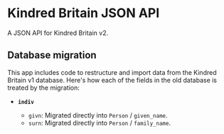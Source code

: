 # Kindred Britain JSON API

A JSON API for Kindred Britain v2.

## Database migration

This app includes code to restructure and import data from the Kindred Britain v1 database. Here's how each of the fields in the old database is treated by the migration:

- **`indiv`**

  - `givn`: Migrated directly into `Person` / `given_name`.
  - `surn`: Migrated directly into `Person` / `family_name`.
